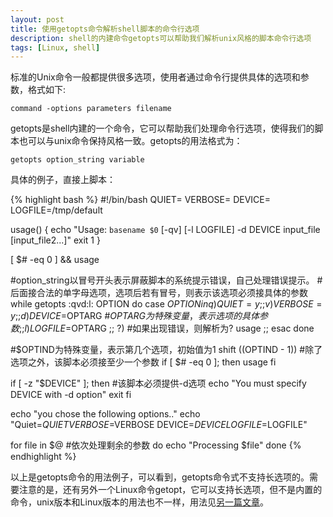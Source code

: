 ```yaml
---
layout: post
title: 使用getopts命令解析shell脚本的命令行选项
description: shell的内建命令getopts可以帮助我们解析unix风格的脚本命令行选项
tags: [Linux, shell]
---
```

标准的Unix命令一般都提供很多选项，使用者通过命令行提供具体的选项和参数，格式如下:

`command -options parameters filename`

getopts是shell内建的一个命令，它可以帮助我们处理命令行选项，使得我们的脚本也可以与unix命令保持风格一致。getopts的用法格式为：

`getopts option_string variable`

具体的例子，直接上脚本：

<!--more-->

{% highlight bash %}
#!/bin/bash 
QUIET=
VERBOSE=
DEVICE=
LOGFILE=/tmp/default

usage()
{
    echo "Usage: `basename $0` [-qv] [-l LOGFILE] -d DEVICE input_file [input_file2...]"
    exit 1
}

[ $# -eq 0 ] && usage

#option_string以冒号开头表示屏蔽脚本的系统提示错误，自己处理错误提示。
#后面接合法的单字母选项，选项后若有冒号，则表示该选项必须接具体的参数
while getopts :qvd:l: OPTION
do
    case $OPTION in
        q)
            QUIET=y
            ;;
        v)
            VERBOSE=y
            ;;
        d)
            DEVICE=$OPTARG        #$OPTARG为特殊变量，表示选项的具体参数
            ;;
        l)
            LOGFILE=$OPTARG
            ;;
        \?)                       #如果出现错误，则解析为?
            usage
            ;;
    esac
done

#$OPTIND为特殊变量，表示第几个选项，初始值为1
shift $(($OPTIND - 1))      #除了选项之外，该脚本必须接至少一个参数
if [ $# -eq 0 ]; then
    usage
fi

if [ -z "$DEVICE" ]; then   #该脚本必须提供-d选项
    echo "You must specify DEVICE with -d option"
    exit
fi


echo "you chose the following options.."
echo "Quiet=$QUIET VERBOSE=$VERBOSE DEVICE=$DEVICE LOGFILE=$LOGFILE"

for file in $@          #依次处理剩余的参数
do
    echo "Processing $file"
done
{% endhighlight %}

以上是getopts命令的用法例子，可以看到，getopts命令式不支持长选项的。需要注意的是，还有另外一个Linux命令getopt，它可以支持长选项，但不是内置的命令，unix版本和Linux版本的用法也不一样，用法见<a href="/parse-shell-options-with-getopt-command/" title="getopt">另一篇文章</a>。
